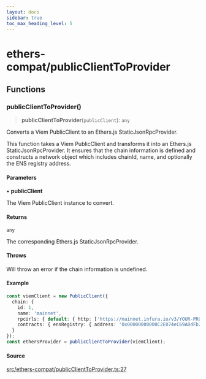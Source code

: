 ```yaml
---
layout: docs
sidebar: true
toc_max_heading_level: 5
---
```


# ethers-compat/publicClientToProvider

## Functions

### publicClientToProvider()

> **publicClientToProvider**(`publicClient`): `any`

Converts a Viem PublicClient to an Ethers.js StaticJsonRpcProvider.

This function takes a Viem PublicClient and transforms it into an Ethers.js
StaticJsonRpcProvider. It ensures that the chain information is defined and
constructs a network object which includes chainId, name, and optionally the
ENS registry address.

#### Parameters

• **publicClient**

The Viem PublicClient instance to convert.

#### Returns

`any`

The corresponding Ethers.js StaticJsonRpcProvider.

#### Throws

Will throw an error if the chain information is undefined.

#### Example

```ts
const viemClient = new PublicClient({
  chain: {
    id: 1,
    name: 'mainnet',
    rpcUrls: { default: { http: ['https://mainnet.infura.io/v3/YOUR-PROJECT-ID'] } },
    contracts: { ensRegistry: { address: '0x00000000000C2E074eC69A0dFb2997BA6C7d2e1e' } }
  }
});
const ethersProvider = publicClientToProvider(viemClient);
```

#### Source

[src/ethers-compat/publicClientToProvider.ts:27](https://github.com/anegg0/arbitrum-orbit-sdk/blob/1aa2030374f41bb1bf01834ef0c05d2e6663f5e5/src/ethers-compat/publicClientToProvider.ts#L27)
